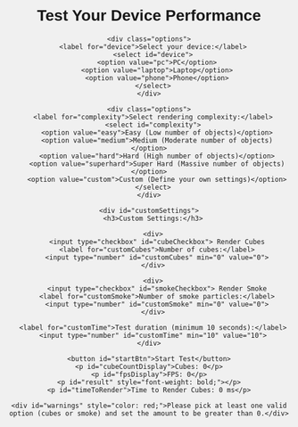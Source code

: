 <!DOCTYPE html>
<html lang="en">
<head>
  <meta charset="UTF-8">
  <meta name="viewport" content="width=device-width, initial-scale=1.0">
  <title>Device Performance Test</title>
  <style>
    body, html {
      margin: 0;
      padding: 0;
      height: 100%;
      font-family: Arial, sans-serif;
      background-color: #f0f0f0;
      display: flex;
      flex-direction: column;
      align-items: center;
      justify-content: center;
    }

    canvas {
      display: block;
      margin-top: 20px;
      background-color: #333;
    }

    .info {
      margin-bottom: 10px;
      text-align: center;
    }

    select, button, input {
      padding: 10px;
      font-size: 16px;
    }

    .options {
      margin-bottom: 10px;
    }

    #customSettings, #warnings {
      display: none;
      margin-top: 10px;
    }
  </style>
</head>
<body>
  <div class="info">
    <h1>Test Your Device Performance</h1>

    <div class="options">
      <label for="device">Select your device:</label>
      <select id="device">
        <option value="pc">PC</option>
        <option value="laptop">Laptop</option>
        <option value="phone">Phone</option>
      </select>
    </div>

    <div class="options">
      <label for="complexity">Select rendering complexity:</label>
      <select id="complexity">
        <option value="easy">Easy (Low number of objects)</option>
        <option value="medium">Medium (Moderate number of objects)</option>
        <option value="hard">Hard (High number of objects)</option>
        <option value="superhard">Super Hard (Massive number of objects)</option>
        <option value="custom">Custom (Define your own settings)</option>
      </select>
    </div>

    <div id="customSettings">
      <h3>Custom Settings:</h3>

      <div>
        <input type="checkbox" id="cubeCheckbox"> Render Cubes
        <label for="customCubes">Number of cubes:</label>
        <input type="number" id="customCubes" min="0" value="0">
      </div>

      <div>
        <input type="checkbox" id="smokeCheckbox"> Render Smoke
        <label for="customSmoke">Number of smoke particles:</label>
        <input type="number" id="customSmoke" min="0" value="0">
      </div>

      <label for="customTime">Test duration (minimum 10 seconds):</label>
      <input type="number" id="customTime" min="10" value="10">
    </div>

    <button id="startBtn">Start Test</button>
    <p id="cubeCountDisplay">Cubes: 0</p>
    <p id="fpsDisplay">FPS: 0</p>
    <p id="result" style="font-weight: bold;"></p>
    <p id="timeToRender">Time to Render Cubes: 0 ms</p>

    <div id="warnings" style="color: red;">Please pick at least one valid option (cubes or smoke) and set the amount to be greater than 0.</div>
  </div>

  <canvas id="testCanvas"></canvas>

  <script src="https://cdnjs.cloudflare.com/ajax/libs/three.js/r128/three.min.js"></script>
  <script>
    let scene, camera, renderer;
    let cubes = [];
    let smokeParticles = [];
    let fpsMeter, maxFPS = 0;
    let testDuration = 60000; // 60 seconds by default
    let cubeRenderTime, testStartTime, timeToRenderComplete = 0;
    let testRunning = false, cubesRendered = 0;
    let startCubeRenderTime;

    document.getElementById('complexity').addEventListener('change', function() {
      const complexity = document.getElementById('complexity').value;
      document.getElementById('customSettings').style.display = (complexity === 'custom') ? 'block' : 'none';
    });

    document.getElementById('startBtn').addEventListener('click', function() {
      const device = document.getElementById('device').value;
      const complexity = document.getElementById('complexity').value;
      const customCubes = parseInt(document.getElementById('customCubes').value, 10);
      const customSmoke = parseInt(document.getElementById('customSmoke').value, 10);
      const customTime = Math.max(parseInt(document.getElementById('customTime').value, 10), 10); // Ensure minimum of 10 seconds
      const cubeChecked = document.getElementById('cubeCheckbox').checked;
      const smokeChecked = document.getElementById('smokeCheckbox').checked;

      // Validate the user input
      if (complexity === 'custom' && (!cubeChecked && !smokeChecked)) {
        document.getElementById('warnings').style.display = 'block';
        return;
      }

      if (complexity === 'custom' && ((cubeChecked && customCubes === 0) || (smokeChecked && customSmoke === 0))) {
        document.getElementById('warnings').style.display = 'block';
        return;
      }

      document.getElementById('warnings').style.display = 'none';

      testDuration = customTime * 1000; // Set custom time duration in ms

      startTest(device, complexity, customCubes, customSmoke, cubeChecked, smokeChecked);
    });

    function startTest(device, complexity, customCubes, customSmoke, cubeChecked, smokeChecked) {
      // Clear previous scene and cubes
      if (scene) {
        cubes.forEach(cube => scene.remove(cube));
        smokeParticles.forEach(smoke => scene.remove(smoke));
        cubes = [];
        smokeParticles = [];
      }

      document.getElementById('result').innerText = '';
      document.getElementById('cubeCountDisplay').innerText = 'Cubes: 0';
      document.getElementById('fpsDisplay').innerText = 'FPS: 0';
      document.getElementById('timeToRender').innerText = '';

      cubesRendered = 0;

      // Create the scene
      scene = new THREE.Scene();
      const canvas = document.getElementById('testCanvas');

      // Camera setup based on device type
      let aspect = window.innerWidth / window.innerHeight;
      if (device === 'phone') {
        camera = new THREE.PerspectiveCamera(75, aspect, 0.1, 1000);
      } else if (device === 'laptop') {
        camera = new THREE.PerspectiveCamera(60, aspect, 0.1, 1000);
      } else {
        camera = new THREE.PerspectiveCamera(50, aspect, 0.1, 1000);
      }

      // Renderer setup
      renderer = new THREE.WebGLRenderer({ canvas });
      renderer.setSize(window.innerWidth / 1.5, window.innerHeight / 1.5);

      let numCubes = 0, numSmoke = 0;

      // Select number of objects based on complexity
      if (complexity === 'easy') {
        numCubes = 50;
      } else if (complexity === 'medium') {
        numCubes = 200;
      } else if (complexity === 'hard') {
        numCubes = 500;
      } else if (complexity === 'superhard') {
        numCubes = 1000;
        numSmoke = 500;
      } else if (complexity === 'custom') {
        if (cubeChecked) {
          numCubes = customCubes;
        }
        if (smokeChecked) {
          numSmoke = customSmoke;
        }
      }

      startCubeRenderTime = Date.now();

      // Generate cubes
      generateCubes(numCubes, complexity);
      if (numSmoke > 0) createSmoke(numSmoke);  // Add smoke if selected
    }

    function generateCubes(numCubes, complexity) {
      const cubeInterval = setInterval(() => {
        if (cubesRendered < numCubes) {
          // Create one cube at a time
          const geometry = new THREE.BoxGeometry(0.5, 0.5, 0.5);
          const material = new THREE.MeshBasicMaterial({ color: Math.random() * 0xffffff });
          const cube = new THREE.Mesh(geometry, material);
          cube.position.x = (Math.random() - 0.5) * 10;
          cube.position.y = (Math.random() - 0.5) * 10;
          cube.position.z = (Math.random() - 0.5) * 10;
          scene.add(cube);
          cubes.push(cube);

          // Spinning effect
          cube.rotationSpeed = Math.random() * 0.05 + 0.01;
          cubesRendered++;

          // Update the UI
          document.getElementById('cubeCountDisplay').innerText = `Cubes: ${cubesRendered}`;
        } else {
          clearInterval(cubeInterval);
          cubeRenderTime = Date.now() - startCubeRenderTime;
          document.getElementById('timeToRender').innerText = `Time to Render Cubes: ${cubeRenderTime} ms`;
          setTimeout(startFPSMeter, 10000); // Wait for 10 seconds before starting the FPS test
        }
      }, 10);
    }

    function createSmoke(numSmoke) {
      for (let i = 0; i < numSmoke; i++) {
        const geometry = new THREE.SphereGeometry(0.2, 32, 32);
        const material = new THREE.MeshBasicMaterial({ color: 0x808080, opacity: 0.5, transparent: true });
        const smoke = new THREE.Mesh(geometry, material);
        smoke.position.x = (Math.random() - 0.5) * 10;
        smoke.position.y = (Math.random() - 0.5) * 10;
        smoke.position.z = (Math.random() - 0.5) * 10;
        scene.add(smoke);
        smokeParticles.push(smoke);
      }
    }

    function startFPSMeter() {
      testRunning = true;
      fpsMeter = new FPSMeter();
      testStartTime = Date.now();

      renderer.setAnimationLoop(() => {
        if (testRunning) {
          renderScene();
          updateCubes();  // Spin the cubes
          const fps = fpsMeter.getFPS();
          if (fps > maxFPS) {
            maxFPS = fps;
          }
          document.getElementById('fpsDisplay').innerText = `FPS: ${fps}`;

          if (Date.now() - testStartTime >= testDuration) {
            endTest();
          }
        }
      });
    }

    function renderScene() {
      renderer.render(scene, camera);
    }

    function updateCubes() {
      cubes.forEach(cube => {
        cube.rotation.x += cube.rotationSpeed;
        cube.rotation.y += cube.rotationSpeed;
      });
    }

    function endTest() {
      testRunning = false;
      document.getElementById('result').innerText = `Test Finished! Highest FPS: ${maxFPS}`;
    }

    // FPSMeter class
    class FPSMeter {
      constructor() {
        this.lastTime = performance.now();
        this.frames = 0;
        this.fps = 0;
      }

      getFPS() {
        const now = performance.now();
        const delta = now - this.lastTime;

        if (delta >= 1000) {
          this.fps = Math.round((this.frames / delta) * 1000);
          this.frames = 0;
          this.lastTime = now;
        }

        this.frames++;
        return this.fps;
      }
    }
  </script>
</body>
</html>
